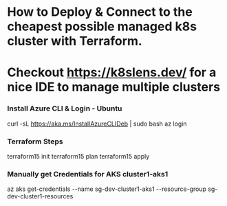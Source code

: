 # How to Deploy & Connect to the cheapest possible managed k8s cluster with Terraform.
# Checkout https://k8slens.dev/ for a nice IDE to manage multiple clusters

### Install Azure CLI & Login - Ubuntu
curl -sL https://aka.ms/InstallAzureCLIDeb | sudo bash
az login

### Terraform Steps
terraform15 init
terraform15 plan
terraform15 apply

### Manually get Credentials for AKS cluster1-aks1
az aks get-credentials --name sg-dev-cluster1-aks1 --resource-group sg-dev-cluster1-resources

